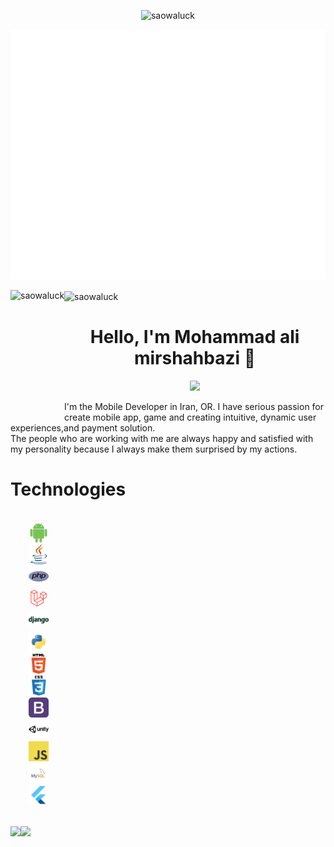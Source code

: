 <p align="center"> <img src="https://komarev.com/ghpvc/?username=mirshahbazi" alt="saowaluck" /> </p>

<div align="center">
	<img src="https://github.com/mirshahbazi/mirshahbazi/blob/main/welcome.svg" width="800" height="400">
	<br>
</div>


<p><img align="left" height="195" src="https://github-readme-stats.vercel.app/api/top-langs/?username=mirshahbazi&layout=compact&hide=html&show_icons=true" alt="saowaluck" /></p>
<p><img align="center" src="https://github-readme-stats.vercel.app/api?username=saowaluck&show_icons=true" alt="saowaluck" /></p>
<h1 align="center">Hello, I'm Mohammad ali mirshahbazi 👋</h1>

<p align="center">
<img src="https://komarev.com/ghpvc/?username=mirshahbazi&label=Profile+Views" />
</p>

I'm the Mobile Developer in Iran, OR.
I have serious passion for create mobile app, game and creating intuitive, dynamic user experiences,and payment solution.
<br>
The people who are working with me are always happy and satisfied with my personality
because I always make them surprised by my actions.

<h1 align="left">Technologies</h1>
  
<p align="left">
  <code>
    <img height="32" width="32" src="https://raw.githubusercontent.com/github/explore/80688e429a7d4ef2fca1e82350fe8e3517d3494d/topics/android/android.png" />
    <img height="32" width="32" src="https://raw.githubusercontent.com/github/explore/80688e429a7d4ef2fca1e82350fe8e3517d3494d/topics/java/java.png" />
    <img height="32" width="32" src="https://raw.githubusercontent.com/github/explore/80688e429a7d4ef2fca1e82350fe8e3517d3494d/topics/php/php.png" />
    <img height="32" width="32" src="https://raw.githubusercontent.com/github/explore/80688e429a7d4ef2fca1e82350fe8e3517d3494d/topics/laravel/laravel.png" />
    <img height="32" width="32" src="https://raw.githubusercontent.com/github/explore/80688e429a7d4ef2fca1e82350fe8e3517d3494d/topics/django/django.png" />
    <img height="32" width="32" src="https://raw.githubusercontent.com/github/explore/80688e429a7d4ef2fca1e82350fe8e3517d3494d/topics/python/python.png" />
    <img height="32" width="32" src="https://raw.githubusercontent.com/github/explore/80688e429a7d4ef2fca1e82350fe8e3517d3494d/topics/html/html.png" />
    <img height="32" width="32" src="https://raw.githubusercontent.com/github/explore/80688e429a7d4ef2fca1e82350fe8e3517d3494d/topics/css/css.png" />
    <img height="32" width="32" src="https://raw.githubusercontent.com/github/explore/80688e429a7d4ef2fca1e82350fe8e3517d3494d/topics/bootstrap/bootstrap.png" />
    <img height="32" width="32" src="https://raw.githubusercontent.com/github/explore/80688e429a7d4ef2fca1e82350fe8e3517d3494d/topics/unity/unity.png" />
    <img height="32" width="32" src="https://raw.githubusercontent.com/github/explore/80688e429a7d4ef2fca1e82350fe8e3517d3494d/topics/javascript/javascript.png" />
    <img height="32" width="32" src="https://raw.githubusercontent.com/github/explore/80688e429a7d4ef2fca1e82350fe8e3517d3494d/topics/mysql/mysql.png" />
    <img height="32" width="32" src="https://raw.githubusercontent.com/github/explore/80688e429a7d4ef2fca1e82350fe8e3517d3494d/topics/flutter/flutter.png" />
  </code>
</p>

<img align="left" src="https://github-readme-stats.vercel.app/api/top-langs/?username=mirshahbazi&layout=compact&hide=html&hide_border=true"/>
<img align="left" src="https://github-readme-stats.vercel.app/api?username=mirshahbazi&show_icons=true&hide_border=true&count_private=true" />
